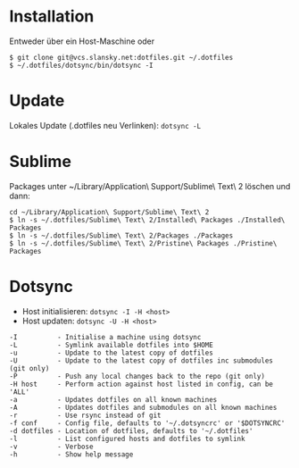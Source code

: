 Installation
=======

Entweder über ein Host-Maschine oder

```
$ git clone git@vcs.slansky.net:dotfiles.git ~/.dotfiles
$ ~/.dotfiles/dotsync/bin/dotsync -I
```

Update
======

Lokales Update (.dotfiles neu Verlinken): ```dotsync -L```

Sublime
=======

Packages unter ~/Library/Application\ Support/Sublime\ Text\ 2 löschen und dann:

```
cd ~/Library/Application\ Support/Sublime\ Text\ 2
$ ln -s ~/.dotfiles/Sublime\ Text\ 2/Installed\ Packages ./Installed\ Packages
$ ln -s ~/.dotfiles/Sublime\ Text\ 2/Packages ./Packages
$ ln -s ~/.dotfiles/Sublime\ Text\ 2/Pristine\ Packages ./Pristine\ Packages
```

Dotsync
=======

* Host initialisieren: ```dotsync -I -H <host>```
* Host updaten: ```dotsync -U -H <host>```


```
-I          - Initialise a machine using dotsync
-L          - Symlink available dotfiles into $HOME
-u          - Update to the latest copy of dotfiles
-U          - Update to the latest copy of dotfiles inc submodules (git only)
-P          - Push any local changes back to the repo (git only)
-H host     - Perform action against host listed in config, can be 'ALL'
-a          - Updates dotfiles on all known machines
-A          - Updates dotfiles and submodules on all known machines
-r          - Use rsync instead of git
-f conf     - Config file, defaults to '~/.dotsyncrc' or '$DOTSYNCRC'
-d dotfiles - Location of dotfiles, defaults to '~/.dotfiles'
-l          - List configured hosts and dotfiles to symlink
-v          - Verbose
-h          - Show help message
```